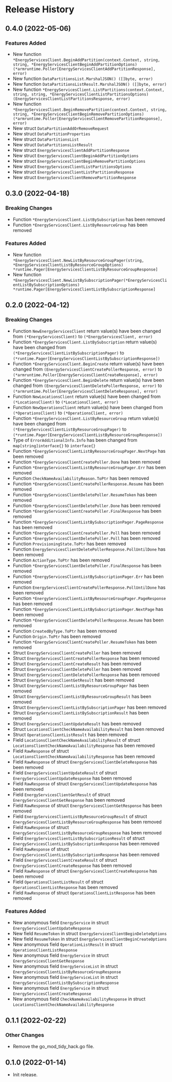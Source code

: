 # Release History

## 0.4.0 (2022-05-06)
### Features Added

- New function `*EnergyServicesClient.BeginAddPartition(context.Context, string, string, *EnergyServicesClientBeginAddPartitionOptions) (*armruntime.Poller[EnergyServicesClientAddPartitionResponse], error)`
- New function `DataPartitionsList.MarshalJSON() ([]byte, error)`
- New function `DataPartitionsListResult.MarshalJSON() ([]byte, error)`
- New function `*EnergyServicesClient.ListPartitions(context.Context, string, string, *EnergyServicesClientListPartitionsOptions) (EnergyServicesClientListPartitionsResponse, error)`
- New function `*EnergyServicesClient.BeginRemovePartition(context.Context, string, string, *EnergyServicesClientBeginRemovePartitionOptions) (*armruntime.Poller[EnergyServicesClientRemovePartitionResponse], error)`
- New struct `DataPartitionAddOrRemoveRequest`
- New struct `DataPartitionProperties`
- New struct `DataPartitionsList`
- New struct `DataPartitionsListResult`
- New struct `EnergyServicesClientAddPartitionResponse`
- New struct `EnergyServicesClientBeginAddPartitionOptions`
- New struct `EnergyServicesClientBeginRemovePartitionOptions`
- New struct `EnergyServicesClientListPartitionsOptions`
- New struct `EnergyServicesClientListPartitionsResponse`
- New struct `EnergyServicesClientRemovePartitionResponse`


## 0.3.0 (2022-04-18)
### Breaking Changes

- Function `*EnergyServicesClient.ListBySubscription` has been removed
- Function `*EnergyServicesClient.ListByResourceGroup` has been removed

### Features Added

- New function `*EnergyServicesClient.NewListByResourceGroupPager(string, *EnergyServicesClientListByResourceGroupOptions) *runtime.Pager[EnergyServicesClientListByResourceGroupResponse]`
- New function `*EnergyServicesClient.NewListBySubscriptionPager(*EnergyServicesClientListBySubscriptionOptions) *runtime.Pager[EnergyServicesClientListBySubscriptionResponse]`


## 0.2.0 (2022-04-12)
### Breaking Changes

- Function `NewEnergyServicesClient` return value(s) have been changed from `(*EnergyServicesClient)` to `(*EnergyServicesClient, error)`
- Function `*EnergyServicesClient.ListBySubscription` return value(s) have been changed from `(*EnergyServicesClientListBySubscriptionPager)` to `(*runtime.Pager[EnergyServicesClientListBySubscriptionResponse])`
- Function `*EnergyServicesClient.BeginCreate` return value(s) have been changed from `(EnergyServicesClientCreatePollerResponse, error)` to `(*armruntime.Poller[EnergyServicesClientCreateResponse], error)`
- Function `*EnergyServicesClient.BeginDelete` return value(s) have been changed from `(EnergyServicesClientDeletePollerResponse, error)` to `(*armruntime.Poller[EnergyServicesClientDeleteResponse], error)`
- Function `NewLocationsClient` return value(s) have been changed from `(*LocationsClient)` to `(*LocationsClient, error)`
- Function `NewOperationsClient` return value(s) have been changed from `(*OperationsClient)` to `(*OperationsClient, error)`
- Function `*EnergyServicesClient.ListByResourceGroup` return value(s) have been changed from `(*EnergyServicesClientListByResourceGroupPager)` to `(*runtime.Pager[EnergyServicesClientListByResourceGroupResponse])`
- Type of `ErrorAdditionalInfo.Info` has been changed from `map[string]interface{}` to `interface{}`
- Function `*EnergyServicesClientListByResourceGroupPager.NextPage` has been removed
- Function `*EnergyServicesClientCreatePoller.Done` has been removed
- Function `*EnergyServicesClientListByResourceGroupPager.Err` has been removed
- Function `CheckNameAvailabilityReason.ToPtr` has been removed
- Function `*EnergyServicesClientCreatePollerResponse.Resume` has been removed
- Function `*EnergyServicesClientDeletePoller.ResumeToken` has been removed
- Function `*EnergyServicesClientDeletePoller.Done` has been removed
- Function `*EnergyServicesClientCreatePoller.FinalResponse` has been removed
- Function `*EnergyServicesClientListBySubscriptionPager.PageResponse` has been removed
- Function `*EnergyServicesClientCreatePoller.Poll` has been removed
- Function `*EnergyServicesClientDeletePoller.Poll` has been removed
- Function `ProvisioningState.ToPtr` has been removed
- Function `EnergyServicesClientDeletePollerResponse.PollUntilDone` has been removed
- Function `ActionType.ToPtr` has been removed
- Function `*EnergyServicesClientDeletePoller.FinalResponse` has been removed
- Function `*EnergyServicesClientListBySubscriptionPager.Err` has been removed
- Function `EnergyServicesClientCreatePollerResponse.PollUntilDone` has been removed
- Function `*EnergyServicesClientListByResourceGroupPager.PageResponse` has been removed
- Function `*EnergyServicesClientListBySubscriptionPager.NextPage` has been removed
- Function `*EnergyServicesClientDeletePollerResponse.Resume` has been removed
- Function `CreatedByType.ToPtr` has been removed
- Function `Origin.ToPtr` has been removed
- Function `*EnergyServicesClientCreatePoller.ResumeToken` has been removed
- Struct `EnergyServicesClientCreatePoller` has been removed
- Struct `EnergyServicesClientCreatePollerResponse` has been removed
- Struct `EnergyServicesClientCreateResult` has been removed
- Struct `EnergyServicesClientDeletePoller` has been removed
- Struct `EnergyServicesClientDeletePollerResponse` has been removed
- Struct `EnergyServicesClientGetResult` has been removed
- Struct `EnergyServicesClientListByResourceGroupPager` has been removed
- Struct `EnergyServicesClientListByResourceGroupResult` has been removed
- Struct `EnergyServicesClientListBySubscriptionPager` has been removed
- Struct `EnergyServicesClientListBySubscriptionResult` has been removed
- Struct `EnergyServicesClientUpdateResult` has been removed
- Struct `LocationsClientCheckNameAvailabilityResult` has been removed
- Struct `OperationsClientListResult` has been removed
- Field `LocationsClientCheckNameAvailabilityResult` of struct `LocationsClientCheckNameAvailabilityResponse` has been removed
- Field `RawResponse` of struct `LocationsClientCheckNameAvailabilityResponse` has been removed
- Field `RawResponse` of struct `EnergyServicesClientDeleteResponse` has been removed
- Field `EnergyServicesClientUpdateResult` of struct `EnergyServicesClientUpdateResponse` has been removed
- Field `RawResponse` of struct `EnergyServicesClientUpdateResponse` has been removed
- Field `EnergyServicesClientGetResult` of struct `EnergyServicesClientGetResponse` has been removed
- Field `RawResponse` of struct `EnergyServicesClientGetResponse` has been removed
- Field `EnergyServicesClientListByResourceGroupResult` of struct `EnergyServicesClientListByResourceGroupResponse` has been removed
- Field `RawResponse` of struct `EnergyServicesClientListByResourceGroupResponse` has been removed
- Field `EnergyServicesClientListBySubscriptionResult` of struct `EnergyServicesClientListBySubscriptionResponse` has been removed
- Field `RawResponse` of struct `EnergyServicesClientListBySubscriptionResponse` has been removed
- Field `EnergyServicesClientCreateResult` of struct `EnergyServicesClientCreateResponse` has been removed
- Field `RawResponse` of struct `EnergyServicesClientCreateResponse` has been removed
- Field `OperationsClientListResult` of struct `OperationsClientListResponse` has been removed
- Field `RawResponse` of struct `OperationsClientListResponse` has been removed

### Features Added

- New anonymous field `EnergyService` in struct `EnergyServicesClientUpdateResponse`
- New field `ResumeToken` in struct `EnergyServicesClientBeginDeleteOptions`
- New field `ResumeToken` in struct `EnergyServicesClientBeginCreateOptions`
- New anonymous field `OperationListResult` in struct `OperationsClientListResponse`
- New anonymous field `EnergyService` in struct `EnergyServicesClientGetResponse`
- New anonymous field `EnergyServiceList` in struct `EnergyServicesClientListByResourceGroupResponse`
- New anonymous field `EnergyServiceList` in struct `EnergyServicesClientListBySubscriptionResponse`
- New anonymous field `EnergyService` in struct `EnergyServicesClientCreateResponse`
- New anonymous field `CheckNameAvailabilityResponse` in struct `LocationsClientCheckNameAvailabilityResponse`


## 0.1.1 (2022-02-22)

### Other Changes

- Remove the go_mod_tidy_hack.go file.

## 0.1.0 (2022-01-14)

- Init release.